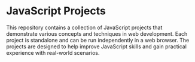 # JavaScript Projects

This repository contains a collection of JavaScript projects that demonstrate various concepts and techniques in web development. Each project is standalone and can be run independently in a web browser. The projects are designed to help improve JavaScript skills and gain practical experience with real-world scenarios.